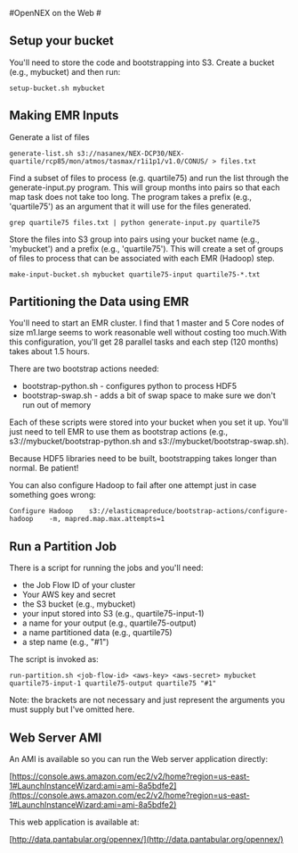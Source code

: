 #OpenNEX on the Web #

## Setup your bucket

You'll need to store the code and bootstrapping into S3.  Create a bucket (e.g., mybucket) and then run:

    setup-bucket.sh mybucket


## Making EMR Inputs

Generate a list of files

    generate-list.sh s3://nasanex/NEX-DCP30/NEX-quartile/rcp85/mon/atmos/tasmax/r1i1p1/v1.0/CONUS/ > files.txt

Find a subset of files to process (e.g. quartile75) and run the list through the generate-input.py program.  This will group months into pairs so that each map task does not take too long.  The program takes a prefix (e.g., 'quartile75') as an argument that it will use for the files generated.

    grep quartile75 files.txt | python generate-input.py quartile75

Store the files into S3 group into pairs using your bucket name (e.g., 'mybucket') and a prefix (e.g., 'quartile75').  This will create a set of groups of files to process that can be associated with each EMR (Hadoop) step.

    make-input-bucket.sh mybucket quartile75-input quartile75-*.txt

## Partitioning the Data using EMR

You'll need to start an EMR cluster.  I find that 1 master and 5 Core nodes of size m1.large seems to work reasonable well without costing too much.With this configuration, you'll get 28 parallel tasks and each step (120 months) takes about 1.5 hours.

There are two bootstrap actions needed:

   * bootstrap-python.sh - configures python to process HDF5
   * bootstrap-swap.sh - adds a bit of swap space to make sure we don't run out of memory

Each of these scripts were stored into your bucket when you set it up.  You'll just need to tell EMR to use them as bootstrap actions (e.g., s3://mybucket/bootstrap-python.sh and s3://mybucket/bootstrap-swap.sh).

Because HDF5 libraries need to be built, bootstrapping takes longer than normal.  Be patient!

You can also configure Hadoop to fail after one attempt just in case something goes wrong:

    Configure Hadoop	s3://elasticmapreduce/bootstrap-actions/configure-hadoop	-m, mapred.map.max.attempts=1

## Run a Partition Job

There is a script for running the jobs and you'll need:

   * the Job Flow ID of your cluster
   * Your AWS key and secret
   * the S3 bucket (e.g., mybucket)
   * your input stored into S3 (e.g., quartile75-input-1)
   * a name for your output (e.g., quartile75-output)
   * a name partitioned data (e.g., quartile75)
   * a step name (e.g., "#1")

The script is invoked as:

    run-partition.sh <job-flow-id> <aws-key> <aws-secret> mybucket quartile75-input-1 quartile75-output quartile75 "#1"

Note: the brackets are not necessary and just represent the arguments you must supply but I've omitted here.

## Web Server AMI ##

An AMI is available so you can run the Web server application directly:

[https://console.aws.amazon.com/ec2/v2/home?region=us-east-1#LaunchInstanceWizard:ami=ami-8a5bdfe2](https://console.aws.amazon.com/ec2/v2/home?region=us-east-1#LaunchInstanceWizard:ami=ami-8a5bdfe2)

This web application is available at:

[http://data.pantabular.org/opennex/](http://data.pantabular.org/opennex/)
   



